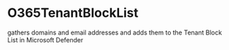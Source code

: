 # O365TenantBlockList
gathers domains and email addresses and adds them to the Tenant Block List in Microsoft Defender
